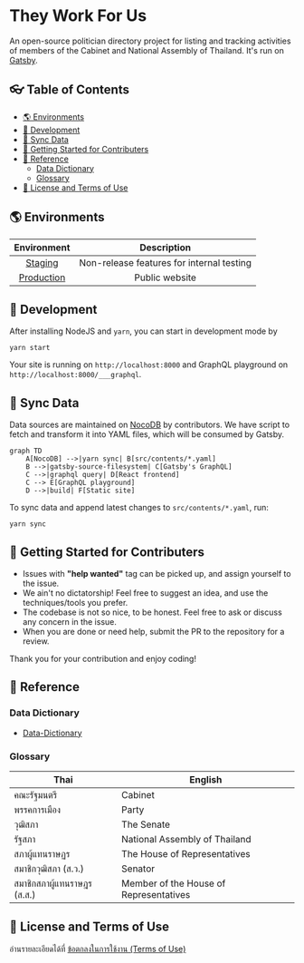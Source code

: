 # They Work For Us

An open-source politician directory project for listing and tracking activities of members of the Cabinet and National Assembly of Thailand. It's run on [Gatsby](https://www.gatsbyjs.org).

## 👓 Table of Contents

<!-- START doctoc generated TOC please keep comment here to allow auto update -->
<!-- DON'T EDIT THIS SECTION, INSTEAD RE-RUN doctoc TO UPDATE -->

- [🌎 Environments](#-environments)
- [🍳 Development](#-development)
- [📑 Sync Data](#-sync-data)
- [🙋 Getting Started for Contributers](#-getting-started-for-contributers)
- [📖 Reference](#-reference)
  - [Data Dictionary](#data-dictionary)
  - [Glossary](#glossary)
- [🤝 License and Terms of Use](#-license-and-terms-of-use)

<!-- END doctoc generated TOC please keep comment here to allow auto update -->

## 🌎 Environments

|                     Environment                     |                Description                |
| :-------------------------------------------------: | :---------------------------------------: |
| [Staging](https://staging.theyworkforus.wevis.info) | Non-release features for internal testing |
|   [Production](https://theyworkforus.wevis.info)    |              Public website               |

## 🍳 Development

After installing NodeJS and `yarn`, you can start in development mode by

```console
yarn start
```

Your site is running on `http://localhost:8000` and GraphQL playground on `http://localhost:8000/___graphql`.

## 📑 Sync Data

Data sources are maintained on [NocoDB](https://sheets.wevis.info/dashboard/#/base/5e439277-692a-43d3-9b17-7d6c683835f6) by contributors. We have script to fetch and transform it into YAML files, which will be consumed by Gatsby.

```mermaid
graph TD
    A[NocoDB] -->|yarn sync| B[src/contents/*.yaml]
    B -->|gatsby-source-filesystem| C[Gatsby's GraphQL]
    C -->|graphql query| D[React frontend]
    C --> E[GraphQL playground]
    D -->|build| F[Static site]
```

To sync data and append latest changes to `src/contents/*.yaml`, run:

```console
yarn sync
```

## 🙋 Getting Started for Contributers

- Issues with **"help wanted"** tag can be picked up, and assign yourself to the issue.
- We ain't no dictatorship! Feel free to suggest an idea, and use the techniques/tools you prefer.
- The codebase is not so nice, to be honest. Feel free to ask or discuss any concern in the issue.
- When you are done or need help, submit the PR to the repository for a review.

Thank you for your contribution and enjoy coding!

## 📖 Reference

### Data Dictionary

- [Data-Dictionary](https://github.com/codeforthailand/politician-directory/wiki/Data-Dictionary)

### Glossary

| Thai                        | English                                |
| --------------------------- | -------------------------------------- |
| คณะรัฐมนตรี                 | Cabinet                                |
| พรรคการเมือง                | Party                                  |
| วุฒิสภา                     | The Senate                             |
| รัฐสภา                      | National Assembly of Thailand          |
| สภาผู้แทนราษฏร              | The House of Representatives           |
| สมาชิกวุฒิสภา (ส.ว.)        | Senator                                |
| สมาชิกสภาผู้แทนราษฎร (ส.ส.) | Member of the House of Representatives |

## 🤝 License and Terms of Use

อ่านรายละเอียดได้ที่ [ข้อตกลงในการใช้งาน (Terms of Use)](https://wevis.info/terms-of-use/)
